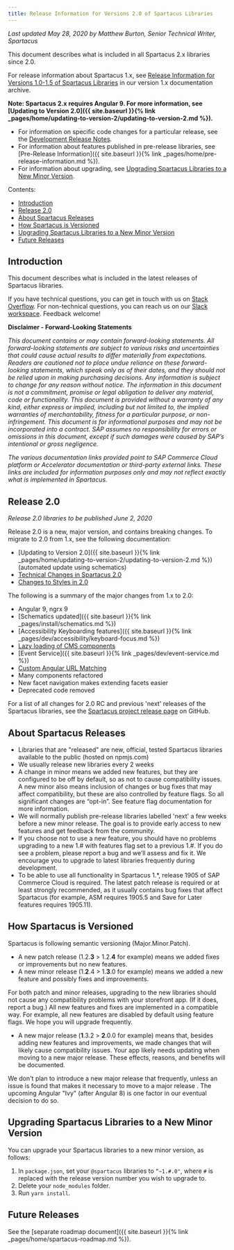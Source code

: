 ```yaml
---
title: Release Information for Versions 2.0 of Spartacus Libraries
---
```


*Last updated May 28, 2020 by Matthew Burton, Senior Technical Writer, Spartacus*

This document describes what is included in all Spartacus 2.x libraries since 2.0.

For release information about Spartacus 1.x, see [Release Information for Versions 1.0-1.5 of Spartacus Libraries](https://sap.github.io/spartacus-docs-v1/release-information/) in our version 1.x documentation archive.

**Note: Spartacus 2.x requires Angular 9. For more information, see [Updating to Version 2.0]({{ site.baseurl }}{% link _pages/home/updating-to-version-2/updating-to-version-2.md %}).**


- For information on specific code changes for a particular release, see the [Development Release Notes](https://github.com/SAP/spartacus/releases).
- For information about features published in pre-release libraries, see [Pre-Release Information]({{ site.baseurl }}{% link _pages/home/pre-release-information.md %}).
- For information about upgrading, see [Upgrading Spartacus Libraries to a New Minor Version](#upgrading-spartacus-libraries-to-a-new-minor-version).

Contents:

- [Introduction](#introduction)
- [Release 2.0](#release-20)
- [About Spartacus Releases](#about-spartacus-releases)
- [How Spartacus is Versioned](#how-spartacus-is-versioned)
- [Upgrading Spartacus Libraries to a New Minor Version](#upgrading-spartacus-libraries-to-a-new-minor-version)
- [Future Releases](#future-releases)
  
## Introduction

This document describes what is included in the latest releases of Spartacus libraries.

If you have technical questions, you can get in touch with us on [Stack Overflow](https://stackoverflow.com/questions/tagged/spartacus-storefront). For non-technical questions, you can reach us on our [Slack workspace](https://join.slack.com/t/spartacus-storefront/shared_invite/enQtNDM1OTI3OTMwNjU5LTg1NGVjZmFkZjQzODc1MzFhMjc3OTZmMzIzYzg0YjMwODJiY2YxYjA5MTE5NjVmN2E5NjMxNjEzMGNlMDRjMjU). Feedback welcome!
  
**Disclaimer - Forward-Looking Statements**

*This document contains or may contain forward-looking statements. All forward-looking statements are subject to various risks and uncertainties that could cause actual results to differ materially from expectations. Readers are cautioned not to place undue reliance on these forward-looking statements, which speak only as of their dates, and they should not be relied upon in making purchasing decisions. Any information is subject to change for any reason without notice. The information in this document is not a commitment, promise or legal obligation to deliver any material, code or functionality.  This document is provided without a warranty of any kind, either express or implied, including but not limited to, the implied warranties of merchantability, fitness for a particular purpose, or non-infringement. This document is for informational purposes and may not be incorporated into a contract. SAP assumes no responsibility for errors or omissions in this document, except if such damages were caused by SAP’s intentional or gross negligence.*

*The various documentation links provided point to SAP Commerce Cloud platform or Accelerator documentation or third-party external links. These links are included for information purposes only and may not reflect exactly what is implemented in Spartacus.*
  
## Release 2.0

*Release 2.0 libraries to be published June 2, 2020*

Release 2.0 is a new, major version, and contains breaking changes. To migrate to 2.0 from 1.x, see the following documentation:

- [Updating to Version 2.0]({{ site.baseurl }}{% link _pages/home/updating-to-version-2/updating-to-version-2.md %}) (automated update using schematics)
- [Technical Changes in Spartacus 2.0](https://github.com/SAP/spartacus/blob/develop/docs/migration/2_0.md)
- [Changes to Styles in 2.0](https://github.com/SAP/spartacus-docs/blob/doc/GH-547/_pages/home/updating-to-version-2/css-changes-in-version-2.md)

The following is a summary of the major changes from 1.x to 2.0:

- Angular 9, ngrx 9
- [Schematics updated]({{ site.baseurl }}{% link _pages/install/schematics.md %})
- [Accessibility Keyboarding features]({{ site.baseurl }}{% link _pages/dev/accessibility/keyboard-focus.md %})
- [Lazy loading of CMS components](https://sap.github.io/spartacus-docs/customizing-cms-components/#lazy-loaded-cms-components-code-splitting)
- [Event Service]({{ site.baseurl }}{% link _pages/dev/event-service.md %})
- [Custom Angular URL Matching](https://sap.github.io/spartacus-docs/adding-and-customizing-routes/#avoiding-static-url-segments-in-the-product-page-url-advanced)
- Many components refactored
- New facet navigation makes extending facets easier
- Deprecated code removed

For a list of all changes for 2.0 RC and previous 'next' releases of the Spartacus libraries, see the [Spartacus project release page](https://github.com/SAP/spartacus/releases) on GitHub.

## About Spartacus Releases

- Libraries that are "released" are new, official, tested Spartacus libraries available to the public (hosted on npmjs.com)
- We usually release new libraries every 2 weeks
- A change in minor means we added new features, but they are configured to be off by default, so as not to cause compatibility issues. A new minor also means inclusion of changes or bug fixes that may affect compatibility, but these are also controlled by feature flags. So all significant changes are “opt-in”. See feature flag documentation for more information.
- We will normally publish pre-release libraries labelled 'next' a few weeks before a new minor release. The goal is to provide early access to new features and get feedback from the community.
- If you choose not to use a new feature, you should have no problems upgrading to a new 1.# with features flag set to a previous 1.#. If you do see a problem, please report a bug and we’ll assess and fix it. We encourage you to upgrade to latest libraries frequently during development.
- To be able to use all functionality in Spartacus 1.\*, release 1905 of SAP Commerce Cloud is required. The latest patch release is required or at least strongly recommended, as it usually contains bug fixes that affect Spartacus (for example, ASM requires 1905.5 and Save for Later features requires 1905.11). 
  
## How Spartacus is Versioned

Spartacus is following semantic versioning (Major.Minor.Patch).

- A new patch release (1.2.**3** > 1.2.**4** for example) means we added fixes or improvements but no new features.
- A new minor release (1.**2**.4 > 1.**3**.0 for example)  means we added a new feature and possibly fixes and improvements.

For both patch and minor releases, upgrading to the new libraries should not cause any compatibility problems with your storefront app. (If it does, report a bug.) All new features and fixes are implemented in a compatible way. For example, all new features are disabled by default using feature flags. We hope you will upgrade frequently.

- A new major release (**1**.3.2 > **2**.0.0 for example) means that, besides adding new features and improvements, we made changes that will likely cause compatibility issues. Your app likely needs updating when moving to a new major release. These effects, reasons, and benefits will be documented.

We don't plan to introduce a new major release that frequently, unless an issue is found that makes it necessary to move to a major release . The upcoming Angular "Ivy" (after Angular 8) is one factor in our eventual decision to do so.
  
## Upgrading Spartacus Libraries to a New Minor Version

You can upgrade your Spartacus libraries to a new minor version, as follows:

1. In `package.json`, set your `@spartacus` libraries to `“~1.#.0"`, where `#` is replaced with the release version number you wish to upgrade to.
1. Delete your `node_modules` folder.
1. Run `yarn install`.

## Future Releases

See the [separate roadmap document]({{ site.baseurl }}{% link _pages/home/spartacus-roadmap.md %}).
